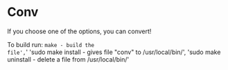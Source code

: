 # Conv
If you choose one of the options, you can convert!

To build run: <code class="w3-codespan">make - build the file',</code>' 
'sudo make install - gives file "conv" to /usr/local/bin/', 
'sudo make uninstall - delete a file from /usr/local/bin/'


